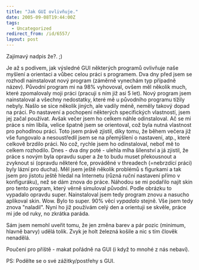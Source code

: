 ```yaml
---
title: "Jak GUI ovlivňuje."
date: 2005-09-08T19:44:00Z
tags:
  - Uncategorized
redirect_from: /id/6557/
layout: post
---
```

Zajímavý nadpis že?. ;)

Je až s podivem, jak výsledné GUI některých programů ovlivňuje naše myšlení a orientaci a vůbec celou práci s programem. Dva dny před jsem se rozhodl nainstalovat nový program (záměrně vynechám typ případně název). Původní program mi na 98% vyhovoval, ovšem měl několik much, které zpomalovaly moji práci (pracuji s ním již asi 5 let). Nový program jsem nainstaloval a všechny nedostatky, které mě u původního programu tížily nebyly. Našlo se sice několik jiných, ale vadily méně, neměly takový dopad na práci. Po nastavení a pochopení některých specifických vlastností, jsem jej začal používat. Avšak večer jsem ho celkem náhle odinstaloval. Ač se mi práce s ním líbila, velice špatně jsem se orientoval, což byla nutná vlastnost pro pohodlnou práci. Toto jsem právě zjistil, díky tomu, že během večera již vše fungovalo a nesoustředil jsem se na přemýšlení o nastavení, atp., které celkově brzdilo práci. No což, rychle jsem ho odinstaloval, neboť mě to celkem rozhodilo. Dnes - dva dny poté - ulehla mlha šílenství a já zjistil, že práce s novým byla opravdu super a že to budu muset překousnout a zvyknout si (opravdu některé fce, prováděné v threadech (=nebrzdící práci) byly lázní pro ducha). Měl jsem ještě několik problémů s figurkami a tak jsem pro jistotu ještě hledal na Internetu (různá ruční nastavení přímo v konfiguráku), než se dám znova do práce. Náhodou se mi podařilo najít skin pro tento program, který věrně simuloval původní. Podle obrázku to vypadalo opravdu super. Nainstaloval jsem tedy program znovu a nasucho aplikoval skin. Wow. Bylo to super. 90% věcí _vypadalo_ stejně. Vše jsem tedy znova "naladil". Nyní ho již používám celý den a orientuji se skvěle, práce mi jde od ruky, no zkrátka paráda.

Sám jsem nemohl uveřit tomu, že jen změna barev a pár pozic (minimum, hlavně barvy) udělá tolik. Zvyk je holt železná košile a nic s tím člověk nenadělá.

Poučení pro příště - makat pořádně na GUI (i když to mnohé z nás nebaví).

PS: Podělte se o své zážitky/postřehy s GUI.